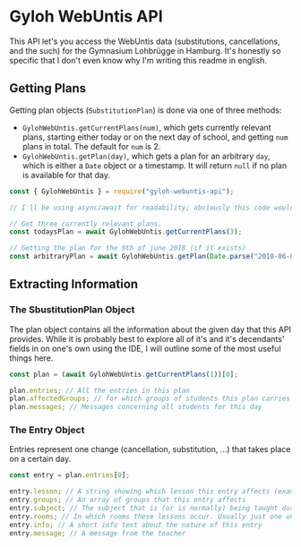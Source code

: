 # Gyloh WebUntis API

This API let's you access the WebUntis data (substitutions, cancellations, and the such) for the Gymnasium Lohbrügge in Hamburg.
It's honestly so specific that I don't even know why I'm writing this readme in english.


## Getting Plans

Getting plan objects (`SubstitutionPlan`) is done via one of three methods:
- `GylohWebUntis.getCurrentPlans(num)`, which gets currently relevant plans, starting either today or on the next day of school, and getting `num` plans in total. The default for `num` is 2.
- `GylohWebUntis.getPlan(day)`, which gets a plan for an arbitrary `day`, which is either a `Date` object or a timestamp. It will return `null` if no plan is available for that day.

```js
const { GylohWebUntis } = require("gyloh-webuntis-api");

// I'll be using async/await for readability; obviously this code would need to be inside an asynchronous function

// Get three currently relevant plans.
const todaysPlan = await GylohWebUntis.getCurrentPlans(3);

// Getting the plan for the 9th of june 2018 (if it exists)
const arbitraryPlan = await GylohWebUntis.getPlan(Date.parse("2018-06-09"));
```

## Extracting Information

### The SbustitutionPlan Object

The plan object contains all the information about the given day that this API provides. While it is probably best to explore all of it's and it's decendants' fields in on one's own using the IDE, I will outline some of the most useful things here.

```js
const plan = (await GylohWebUntis.getCurrentPlans(1))[0];

plan.entries; // All the entries in this plan
plan.affectedGroups; // for which groups of students this plan carries entries
plan.messages; // Messages concerning all students for this day
```

### The Entry Object

Entries represent one change (cancellation, substitution, ...) that takes place on a certain day.

```js
const entry = plan.entries[0];

entry.lesson; // A string showing which lesson this entry affects (example: "2 - 3")
entry.groups; // An array of groups that this entry affects
entry.subject; // The subject that is (or is normally) being taught during these lessons
entry.rooms; // In which rooms these lessons occur. Usually just one unless the class or course is split up
entry.info; // A short info text about the nature of this entry
entry.message; // A message from the teacher
```